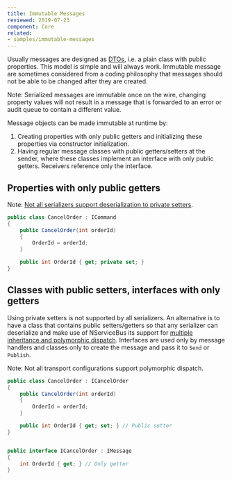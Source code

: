 ```yaml
---
title: Immutable Messages
reviewed: 2019-07-23
component: Core
related:
- samples/immutable-messages
---
```


Usually messages are designed as [DTOs](https://en.wikipedia.org/wiki/Data_transfer_object), i.e. a plain class with public properties. This model is simple and will always work. Immutable message are sometimes considered from a coding philosophy that messages should not be able to be changed after they are created.

Note: Serialized messages are immutable once on the wire, changing property values will not result in a message that is forwarded to an error or audit queue to contain a different value. 

Message objects can be made immutable at runtime by:

1. Creating properties with only public getters and initializing these properties via constructor initialization.
2. Having regular message classes with public getters/setters at the sender, where these classes implement an interface with only public getters. Receivers reference only the interface.


## Properties with only public getters

Note: [Not all serializers support deserialization to private setters](/nservicebus/serialization/).

```c#
public class CancelOrder : ICommand
{
    public CancelOrder(int orderId)
    {
        OrderId = orderId;
    }

    public int OrderId { get; private set; }
}
```

## Classes with public setters, interfaces with only getters

Using private setters is not supported by all serializers. An alternative is to have a class that contains public setters/getters so that any serializer can deserialize and make use of NServiceBus its support for [multiple inheritance and polymorphic dispatch](/nservicebus/messaging/messages-as-interfaces.md). Interfaces are used only by message handlers and classes only to create the message and pass it to `Send` or `Publish`.

Note: Not all transport configurations support polymorphic dispatch.

```c#
public class CancelOrder : ICancelOrder
{
    public CancelOrder(int orderId)
    {
        OrderId = orderId;
    }

    public int OrderId { get; set; } // Public setter
}


public interface ICancelOrder : IMessage
{
    int OrderId { get; } // Only getter
}
```
